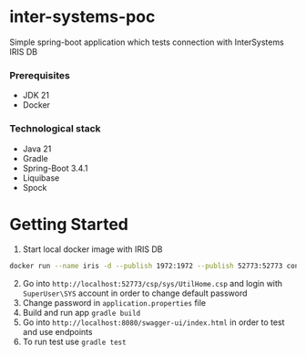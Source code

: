 # inter-systems-poc

Simple spring-boot application which tests connection with InterSystems IRIS DB

### Prerequisites
* JDK 21
* Docker

### Technological stack
* Java 21
* Gradle
* Spring-Boot 3.4.1
* Liquibase
* Spock

# Getting Started

1. Start local docker image with IRIS DB
```bash
docker run --name iris -d --publish 1972:1972 --publish 52773:52773 containers.intersystems.com/intersystems/iris-community:2024.3
```
2. Go into `http://localhost:52773/csp/sys/UtilHome.csp` and login with `SuperUser\SYS` account in order to change default password
3. Change password in `application.properties` file
4. Build and run app `gradle build`
5. Go into `http://localhost:8080/swagger-ui/index.html` in order to test and use endpoints 
6. To run test use `gradle test`

